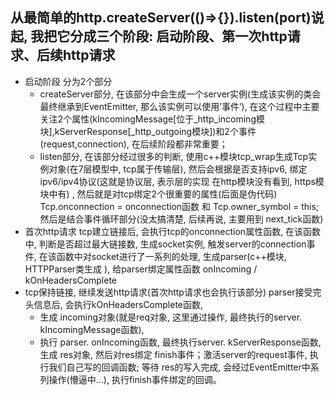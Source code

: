 ## 从最简单的http.createServer(()=>{}).listen(port)说起, 我把它分成三个阶段: 启动阶段、第一次http请求、后续http请求
  * 启动阶段 分为2个部分
    * createServer部分, 在该部分中会生成一个server实例(生成该实例的类会最终继承到EventEmitter, 那么该实例可以使用’事件’), 在这个过程中主要关注2个属性(kIncomingMessage[位于_http_incoming模块],kServerResponse[_http_outgoing模块])和2个事件(request,connection), 在后续阶段都非常重要；      
    * listen部分, 在该部分经过很多的判断, 使用c++模块tcp_wrap生成Tcp实例对象(在7层模型中, tcp属于传输层), 然后会根据是否支持ipv6, 绑定ipv6/ipv4协议(这就是协议层,  表示层的实现 在http模块没有看到, https模块中有) , 然后就是对tcp绑定2个很重要的属性(后面是伪代码) Tcp.onconnection = onconnection函数 和 Tcp.owner_symbol = this; 然后是结合事件循环部分(没太搞清楚, 后续再说, 主要用到 next_tick函数)
  * 首次http请求
    tcp建立链接后, 会执行tcp的onconnection属性函数,  在该函数中, 判断是否超过最大链接数, 生成socket实例, 触发server的connection事件,  在该函数中对socket进行了一系列的处理, 生成parser(c++模块, HTTPParser类生成 ), 给parser绑定属性函数  onIncoming / kOnHeadersComplete
  * tcp保持链接, 继续发送http请求(首次http请求也会执行该部分)
    parser接受完头信息后, 会执行kOnHeadersComplete函数,
    * 生成 incoming对象(就是req对象, 这里通过操作, 最终执行的server. kIncomingMessage函数), 
    * 执行 parser. onIncoming函数, 最终执行server. kServerResponse函数, 生成 res对象, 然后对res绑定 finish事件；激活server的request事件, 执行我们自己写的回调函数; 等待 res的写入完成, 会经过EventEmitter中系列操作(懵逼中…), 执行finish事件绑定的回调。
	
	